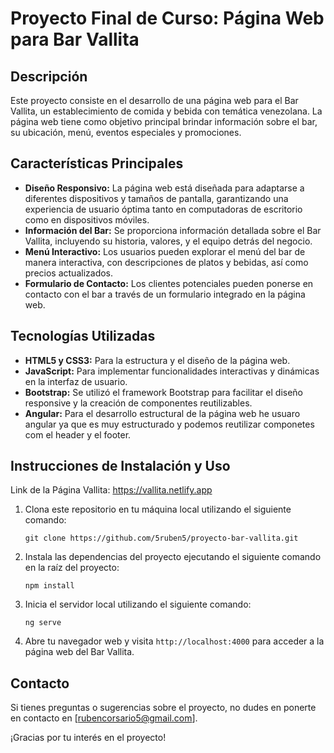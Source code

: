 # Proyecto Final de Curso: Página Web para Bar Vallita

## Descripción

Este proyecto consiste en el desarrollo de una página web para el Bar Vallita, un establecimiento de comida y bebida con temática venezolana. La página web tiene como objetivo principal brindar información sobre el bar, su ubicación, menú, eventos especiales y promociones.

## Características Principales

- **Diseño Responsivo:** La página web está diseñada para adaptarse a diferentes dispositivos y tamaños de pantalla, garantizando una experiencia de usuario óptima tanto en computadoras de escritorio como en dispositivos móviles.
- **Información del Bar:** Se proporciona información detallada sobre el Bar Vallita, incluyendo su historia, valores, y el equipo detrás del negocio.
- **Menú Interactivo:** Los usuarios pueden explorar el menú del bar de manera interactiva, con descripciones de platos y bebidas, así como precios actualizados.
- **Formulario de Contacto:** Los clientes potenciales pueden ponerse en contacto con el bar a través de un formulario integrado en la página web.

## Tecnologías Utilizadas

- **HTML5 y CSS3:** Para la estructura y el diseño de la página web.
- **JavaScript:** Para implementar funcionalidades interactivas y dinámicas en la interfaz de usuario.
- **Bootstrap:** Se utilizó el framework Bootstrap para facilitar el diseño responsive y la creación de componentes reutilizables.
- **Angular:** Para el desarrollo estructural de la página web he usuaro angular ya que es muy estructurado y podemos reutilizar componetes com el header y el footer.


## Instrucciones de Instalación y Uso

Link de la Página Vallita: https://vallita.netlify.app

1. Clona este repositorio en tu máquina local utilizando el siguiente comando:

    ```
    git clone https://github.com/5ruben5/proyecto-bar-vallita.git
    ```

2. Instala las dependencias del proyecto ejecutando el siguiente comando en la raíz del proyecto:

    ```
    npm install
    ```

3. Inicia el servidor local utilizando el siguiente comando:

    ```
    ng serve
    ```

4. Abre tu navegador web y visita `http://localhost:4000` para acceder a la página web del Bar Vallita.


## Contacto

Si tienes preguntas o sugerencias sobre el proyecto, no dudes en ponerte en contacto en [rubencorsario5@gmail.com].

¡Gracias por tu interés en el proyecto!
